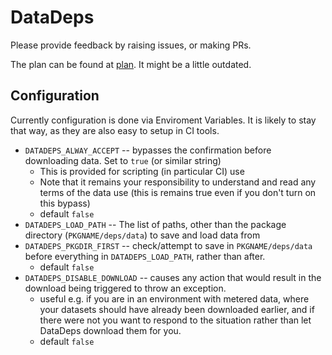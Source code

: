 # DataDeps


Please provide feedback by raising issues, or making PRs.

The plan can be found at [plan](plan.jl).
It might be a little outdated.



## Configuration

Currently configuration is done via Enviroment Variables.
It is likely to stay that way, as they are also easy to setup in CI tools.

 - `DATADEPS_ALWAY_ACCEPT` -- bypasses the confirmation before downloading data. Set to `true` (or similar string)
    - This is provided for scripting (in particular CI) use
    - Note that it remains your responsibility to understand and read any terms of the data use (this is remains true even if you don't turn on this bypass)
	- default `false`
 - `DATADEPS_LOAD_PATH` -- The list of paths, other than the package directory (`PKGNAME/deps/data`) to save and load data from
 - `DATADEPS_PKGDIR_FIRST` -- check/attempt to save in  `PKGNAME/deps/data` before everything in `DATADEPS_LOAD_PATH`, rather than after.
    - default `false`
 - `DATADEPS_DISABLE_DOWNLOAD` -- causes any action that would result in the download being triggered to throw an exception.
   - useful e.g. if you are in an environment with metered data, where your datasets should have already been downloaded earlier, and if there were not you want to respond to the situation rather than let DataDeps download them for you.
   - default `false`
